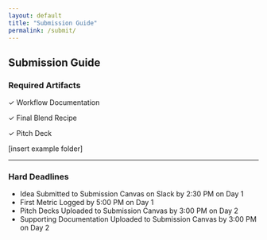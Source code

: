 ```yaml
---
layout: default
title: "Submission Guide"
permalink: /submit/
---
```


## Submission Guide

### Required Artifacts 

✓ Workflow Documentation

✓ Final Blend Recipe

✓ Pitch Deck

[insert example folder]

---

### Hard Deadlines
- Idea Submitted to Submission Canvas on Slack by 2:30 PM on Day 1
- First Metric Logged by 5:00 PM on Day 1
- Pitch Decks Uploaded to Submission Canvas by 3:00 PM on Day 2
- Supporting Documentation Uploaded to Submission Canvas by 3:00 PM on Day 2

